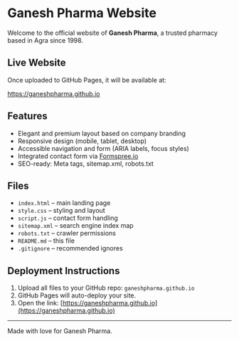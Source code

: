 # Ganesh Pharma Website

Welcome to the official website of **Ganesh Pharma**, a trusted pharmacy based in Agra since 1998.

## Live Website

Once uploaded to GitHub Pages, it will be available at:

https://ganeshpharma.github.io

## Features

- Elegant and premium layout based on company branding
- Responsive design (mobile, tablet, desktop)
- Accessible navigation and form (ARIA labels, focus styles)
- Integrated contact form via [Formspree.io](https://formspree.io)
- SEO-ready: Meta tags, sitemap.xml, robots.txt

## Files

- `index.html` – main landing page  
- `style.css` – styling and layout  
- `script.js` – contact form handling  
- `sitemap.xml` – search engine index map  
- `robots.txt` – crawler permissions  
- `README.md` – this file  
- `.gitignore` – recommended ignores  

## Deployment Instructions

1. Upload all files to your GitHub repo: `ganeshpharma.github.io`
2. GitHub Pages will auto-deploy your site.
3. Open the link: [https://ganeshpharma.github.io](https://ganeshpharma.github.io)

---

Made with love for Ganesh Pharma.
